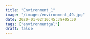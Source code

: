 ```yaml
---
title: "Environment_1"
image: "/images/environment_49.jpg"
date: 2020-01-02T10:45:38+05:30
tags: ["environmentgal"]
draft: false
---
```


